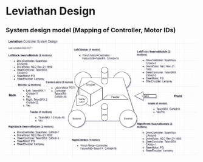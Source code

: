 # Leviathan Design

### System design model (Mapping of Controller, Motor IDs)
![System Design model](Leviathan-System-model.jpg)
